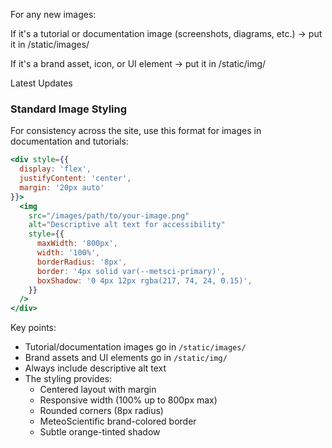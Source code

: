 For any new images:

If it's a tutorial or documentation image (screenshots, diagrams, etc.) → put it in /static/images/

If it's a brand asset, icon, or UI element → put it in /static/img/

Latest Updates

### Standard Image Styling

For consistency across the site, use this format for images in documentation and tutorials:

```jsx
<div style={{
  display: 'flex',
  justifyContent: 'center',
  margin: '20px auto'
}}>
  <img 
    src="/images/path/to/your-image.png"
    alt="Descriptive alt text for accessibility"
    style={{
      maxWidth: '800px',
      width: '100%',
      borderRadius: '8px',
      border: '4px solid var(--metsci-primary)',
      boxShadow: '0 4px 12px rgba(217, 74, 24, 0.15)',
    }}
  />
</div>
```

Key points:
- Tutorial/documentation images go in `/static/images/`
- Brand assets and UI elements go in `/static/img/`
- Always include descriptive alt text
- The styling provides:
  - Centered layout with margin
  - Responsive width (100% up to 800px max)
  - Rounded corners (8px radius)
  - MeteoScientific brand-colored border
  - Subtle orange-tinted shadow
